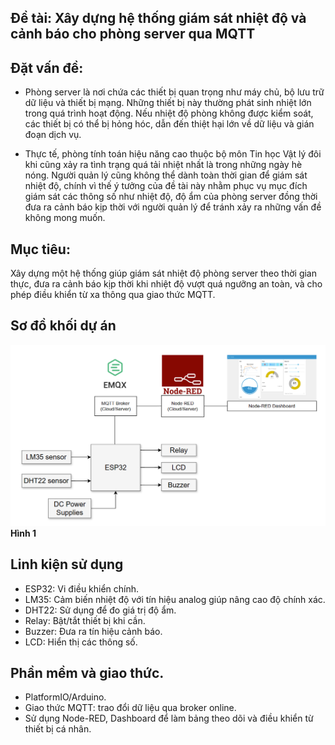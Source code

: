 ## Đề tài: Xây dựng hệ thống giám sát nhiệt độ và cảnh báo cho phòng server qua MQTT

## Đặt vấn đề:

- Phòng server là nơi chứa các thiết bị quan trọng như máy chủ, bộ lưu trữ dữ liệu và thiết bị mạng. Những thiết bị này thường phát sinh nhiệt lớn trong quá trình hoạt động. Nếu nhiệt độ phòng không được kiểm soát, các thiết bị có thể bị hỏng hóc, dẫn đến thiệt hại lớn về dữ liệu và gián đoạn dịch vụ.

- Thực tế, phòng tính toán hiệu năng cao thuộc bộ môn Tin học Vật lý đôi khi cũng xảy ra tình trạng quá tải nhiệt nhất là trong những ngày hè nóng. Người quản lý cũng không thể dành toàn thời gian để giám sát nhiệt độ, chính vì thế ý tưởng của đề tài này nhằm phục vụ mục đích giám sát các thông số như nhiệt độ, độ ẩm của phòng server đồng thời đưa ra cảnh báo kịp thời với người quản lý để tránh xảy ra những vấn đề không mong muốn.

## Mục tiêu:
Xây dựng một hệ thống giúp giám sát nhiệt độ phòng server theo thời gian thực, đưa ra cảnh báo kịp thời khi nhiệt độ vượt quá ngưỡng an toàn, và cho phép điều khiển từ xa thông qua giao thức MQTT.    

## Sơ đồ khối dự án

![Hình 1](./images/mt1.png "Hình 1")
**Hình 1**

## Linh kiện sử dụng

- ESP32: Vi điều khiển chính.
- LM35: Cảm biến nhiệt độ với tín hiệu analog giúp nâng cao độ chính xác.
- DHT22: Sử dụng để đo giá trị độ ẩm.
- Relay: Bật/tắt thiết bị khi cần.
- Buzzer: Đưa ra tín hiệu cảnh báo.
- LCD: Hiển thị các thông số.

## Phần mềm và giao thức.

- PlatformIO/Arduino.
- Giao thức MQTT: trao đổi dữ liệu qua broker online. 
- Sử dụng Node-RED, Dashboard để làm bảng theo dõi và điều khiển từ thiết bị cá nhân.